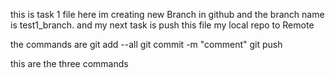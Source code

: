 this is task 1 file 
here im creating new Branch in github
and the branch name is test1_branch.
and my next task is push this file my local repo to Remote

the commands are
git add --all
git commit -m "comment"
git push

this are the three commands

